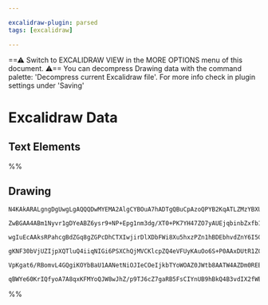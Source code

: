 ```yaml
---

excalidraw-plugin: parsed
tags: [excalidraw]

---
```

==⚠  Switch to EXCALIDRAW VIEW in the MORE OPTIONS menu of this document. ⚠== You can decompress Drawing data with the command palette: 'Decompress current Excalidraw file'. For more info check in plugin settings under 'Saving'


# Excalidraw Data

## Text Elements
%%
## Drawing
```compressed-json
N4KAkARALgngDgUwgLgAQQQDwMYEMA2AlgCYBOuA7hADTgQBuCpAzoQPYB2KqATLZMzYBXUtiRoIACyhQ4zZAHoFAc0JRJQgEYA6bGwC2CgF7N6hbEcK4OCtptbErHALRY8RMpWdx8Q1TdIEfARcZgRmBShcZQUebQBObR4aOiCEfQQOKGZuAG1wMFAwYogSbgh8AFY4AFV6AHZNTRrSAGEAOQB5ACsALRCAZkq2AGUU4shYRHLA7CiOZWDxksxu

ZwBGAA4ABm1Nyvr1gDYeABZ6ysr9+NP+Epg1nm3dg/XT0+PK7YH47ZO7yAUEjqbinbZxfb1Hg8Ibrbb1U7QgFSBCEZTSbhnU7aV7vT7fX7/AqQayLcSobbI5hQUhsADWCFabHwbFI5QAxOsEFyuctIJpcNg6cpaUIOMQmSy2RIadZmHBcIEsnyIAAzQj4fAjWBLCSCDwq6m0hkAdWBkkxVJp9IQ2pguvQ+rKyNF6I44RyaEpxIgbAV2DUDzQcO9E

wgIuEcAAksRPahcgBdZGq8gZGPcDhCTXIwjirDlXDbFWi8Xu5hxzPZn1hBDEbhvdZnY6I5GMFjsLhoU6bVtMVicdqcMT1xHbLbxGE9n2EZgAETSUFr3FVBDCyM0wnFAFFghkshWs/hkUI4MRcIu68GEet4vVNgMTgNNrcfUQOHSM4fkSyhUu0Cv8DCAoAF9wCTOhcDgOBtXPckikmSR0nJCo0QxO4GEIBAKAAIUFYUSwlZlWQ5VVSLI5YIGwEQlS

gKNF30bVjUZIjpXQTluQ4iiqNIGi6PSXChQjMVCKlcpZQ4eVFUyKAuOo6S+P0AAxDUtR1ZCnTrdDuN4+jGJtM1iBBNA+AKSi5KyBS9IZO0HQgDTZJ4+T6IAJWEN0PW4UNIG0pz0k6f1A3rZ4tPM2j6MUzgoEU3B9A1INUEqELHIs8LIpGQgjHJJ4kp09IABUsCgABBIhlE7dBglVGSct8hiolIYqeLYChENwS9UErI9TJ8lL0i3cUiqalqQnaiBF

VpKgat6/RBomvL4GQgiKOYbBaU1AANetNiOJIeCOeIjkbTYoWOAZ0JWtb8AATW4AZDm0REBh4eox3iSofiOY70KMNgDG4eDIHoAghHJdYHufbZTgGECprC9JXOEss4zsyRFTgCiRRIdLMsxLzw1ILHF3RtBEtMzHiAAWTYYgEH63BNGCdqALXMmCZE4i0ABiBsOZUbSGUAUAAoeHWepqF4UXxZFsWKRxABKFVnIQZQs0VGYBdwYWBkpXhtalvXZc

qBWYe60KrIQfyoA7A8qxKFMYoQJW8wJhZ/p9TJ6cZ7gaRB5FsCIYnUB9hBkQ4B3vdIX2fWEKA33JYOTZKOxugQOZmBGMO4Cpmm6YZv9UGZkPTMFK3GDy378DdsMpnUtI5g7FUqOpAx5umNBOu/NhfyZ1ci7DfBQmK+uy4rz9NRA8BgP4NUNXCf7QOAoA
```
%%